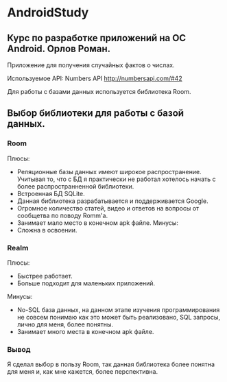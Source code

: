 # AndroidStudy
## Курс по разработке приложений на ОС Android. Орлов Роман.

Приложение для получения случайных фактов о числах.

Используемое API: Numbers API <a href='http://numbersapi.com/#42'>http://numbersapi.com/#42</a>

Для работы с базами данных используется библиотека Room.

## Выбор библиотеки для работы с базой данных.

### Room
Плюсы:
* Реляционные базы данных имеют широкое распространение. Учитывая то, что с БД я практически не работал хотелось начать с более распространненной библиотеки.
* Встроенная БД SQLite.
* Данная библиотека разрабатывается и поддерживается Google.
* Огромное количество статей, видео и ответов на вопросы от сообщетва по поводу Romm'а.
* Занимает мало место в конечном apk файле.
Минусы:
* Сложна в освоении.

### Realm

Плюсы:
* Быстрее работает.
* Больше подходит для маленьких приложений.

Минусы:
* No-SQL база данных, на данном этапе изучения программирования не совсем понимаю как это может быть реализовано, SQL запросы, лично для меня, более понятны.
* Занимает много места в конечном apk файле.

### Вывод
Я сделал выбор в пользу Room, так данная библиотека более понятна для меня и, как мне кажется, более перспективна.
